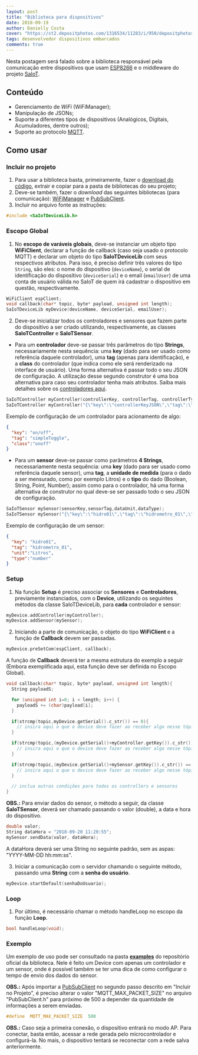 ```yaml
---
layout: post
title: "Biblioteca para dispositivos"
date: 2018-09-19
author: Danielly Costa
cover: "https://st2.depositphotos.com/1316534/11283/i/950/depositphotos_112837946-stock-photo-e-book-reader-device-on.jpg"
tags: desenvolvedor dispositivos embarcados
comments: true
---
```


Nesta postagem será falado sobre a biblioteca responsável pela comunicação entre dispositivos que usam [ESP8266](https://www.espressif.com/en/products/hardware/esp8266ex/overview) e o middleware do projeto [SaIoT](https://saiot.ect.ufrn.br).

## Conteúdo

- Gerenciamento de *WiFi* (WiFiManager);
- Manipulação de JSONs;
- Suporte a diferentes tipos de dispositivos (Analógicos, Digitais, Acumuladores, dentre outros);
- Suporte ao protocolo [MQTT](https://www.ibm.com/developerworks/br/library/iot-mqtt-why-good-for-iot/index.html).

## Como usar

### Incluir  no projeto

1. Para usar a biblioteca basta, primeiramente, fazer o [download do código](https://github.com/daniellycosta/SaiotDevice), extrair e copiar para a pasta de bibliotecas do seu projeto;
2. Deve-se também, fazer o *download* das seguintes bibliotecas (para comunicação): [WiFiManager](https://github.com/apenaz/WiFiManager) e [PubSubClient](https://github.com/knolleary/pubsubclient).
3. Incluir no arquivo fonte as instruções:

```c
#include <SaIoTDeviceLib.h>
```

### Escopo Global

1. No **escopo de varáveis globais**, deve-se instanciar um objeto tipo **WiFiClient**, declarar a função de callback (caso seja usado o protocolo MQTT) e declarar um objeto do tipo **SaIoTDeviceLib** com seus respectivos atributos. Para isso, é preciso definir três valores do tipo `String`, são eles: o nome do dispositivo (`deviceName`), o serial de identificação do dispositivo (`deviceSerial`) e o email (`emailUser`) de uma conta de usuário válida no SaIoT de quem irá cadastrar o dispositivo em questão, respectivamente.

```c++
WiFiClient espClient;
void callback(char* topic, byte* payload, unsigned int length);
SaIoTDeviceLib myDevice(deviceName, deviceSerial, emailUser);
```

2. Deve-se inicializar todos os controladores e sensores que fazem parte do dispositivo a ser criado utilizando, respectivamente, as classes **SaIoTController** e **SaIoTSensor**.

- Para um **controlador** deve-se passar três parâmetros do tipo **Strings**, necessariamente nesta sequência: uma **key** (dado para ser usado como referência daquele controlador), uma **tag** (apenas para identificação), e a **class** do controlador (que indica como ele será renderizado na interface de usuário). Uma forma alternativa é passar todo o seu JSON de configuração. A utilização desse segundo construtor é uma boa alternativa para caso seu controlador tenha mais atributos. Saiba mais detalhes sobre os [controladores aqui](/blog/2018/09/18/controladores.html).

```c++
SaIoTController myController(controllerKey, controllerTag, controllerType);
SaIoTController myController("{\"key\":\"controllerKeyJSON\",\"tag\":\"controllerTagJSON\",\"class\":\"onoff\"}");
```

Exemplo de configuração de um controlador para acionamento de algo:

```json
{
  "key": "on/off",
  "tag": "simpleToggle",
  "class":"onoff"
}
```

- Para um **sensor** deve-se passar como parâmetros **4 Strings**, necessariamente nesta sequência: uma **key** (dado para ser usado como referência daquele sensor), uma **tag**, a **unidade de medida** (para o dado a ser mensurado, como por exemplo Litros) e o **tipo** do dado (Boolean, String, Point, Number); assim como para o controlador, há uma forma alternativa de construtor no qual deve-se ser passado todo o seu JSON de configuração.

```c++
SaIoTSensor mySensor(sensorKey,sensorTag,dataUnit,dataType);
SaIoTSensor mySensor("{\"key\":\"hidro01\",\"tag\":\"hidrometro_01\",\"unit\":\"Litros\",\"type\":\"number\"}");
```

Exemplo de configuração de um sensor:

```json
{
  "key": "hidro01",
  "tag": "hidrometro_01",
  "unit":"Litros",
  "type":"number"
}
```

### Setup

1. Na função **Setup** é preciso associar os **Sensores** e **Controladores**, previamente instanciados, com o **Device**, utilizando os seguintes métodos da classe SaIoTDeviceLib, para **cada** controlador e sensor:

```c++
myDevice.addController(myController);
myDevice.addSensor(mySensor);
```

2. Iniciando a parte de comunicação, o objeto do tipo **WiFiClient** e a função de **Callback** devem ser passadas.

```c++
myDevice.preSetCom(espClient, callback);
```

 A função de **Callback** deverá ter a mesma estrutura do exemplo a seguir (Embora exemplificada aqui, esta função deve ser definida no Escopo Global).

```c++
void callback(char* topic, byte* payload, unsigned int length){
  String payloadS;

  for (unsigned int i=0; i < length; i++) {
    payloadS += (char)payload[i];
  }

  if(strcmp(topic,myDevice.getSerial().c_str()) == 0){
    // insira aqui o que o device deve fazer ao receber algo nesse tópico
  }

  if(strcmp(topic,(myDevice.getSerial()+myController.getKey()).c_str()) == 0){
    // insira aqui o que o device deve fazer ao receber algo nesse tópico
  }

  if(strcmp(topic,(myDevice.getSerial()+mySensor.getKey()).c_str()) == 0){
    // insira aqui o que o device deve fazer ao receber algo nesse tópico
  }

  // inclua outras condições para todos os controllers e sensores
}
```

**OBS.:** Para enviar dados do sensor, o método a seguir, da classe **SaIoTSensor**, deverá ser chamado passando o valor (double), a data e hora do dispositivo.

```c++
double valor;
String dataHora = "2018-09-20 11:20:55";
mySensor.sendData(valor, dataHora);
```

A dataHora deverá ser uma String no seguinte padrão, sem as aspas:
"YYYY-MM-DD hh:mm:ss".

3.  Iniciar a comunicação com o servidor chamando o seguinte método, passando uma **String** com a **senha do usuário**.

```c++
myDevice.startDefault(senhaDoUsuario);
```

### Loop

1. Por último, é necessário chamar o método handleLoop no escopo da função **Loop**.

```c++
bool handleLoop(void);
```

### Exemplo
Um exemplo de uso pode ser consultado na pasta [**examples**](https://github.com/daniellycosta/SaiotDevice/tree/master/examples) do repositório oficial da biblioteca. Nele é feito um Device com apenas um controlador e um sensor, onde é possível também se ter uma dica de como configurar o tempo de envio dos dados do sensor.

**OBS.:** Após importar a [PubSubClient](https://github.com/knolleary/pubsubclient) no segundo passo descrito em "Incluir no Projeto", é preciso alterar o valor "MQTT_MAX_PACKET_SIZE" no arquivo "PubSubClient.h" para  próximo de 500 a depender da quantidade de informações a serem enviadas.

```c++
#define  MQTT_MAX_PACKET_SIZE  500
```
**OBS.:** Caso seja a primeira conexão, o dispositivo entrará no modo AP. Para conectar, basta então, acessar a rede gerada pelo microcontrolador e configurá-la. No mais, o dispositivo tentará se reconectar com a rede salva anteriormente.
